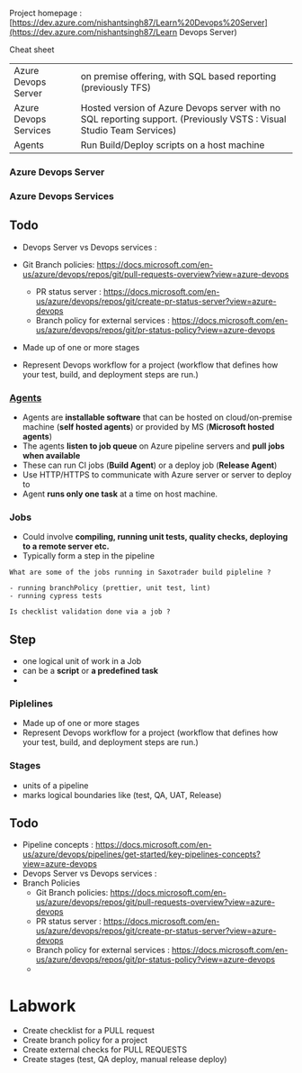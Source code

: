 

Project homepage :[https://dev.azure.com/nishantsingh87/Learn%20Devops%20Server](https://dev.azure.com/nishantsingh87/Learn Devops Server)

Cheat sheet

|                       |                                                              |
| --------------------- | ------------------------------------------------------------ |
| Azure Devops Server   | on premise offering, with SQL based reporting (previously TFS) |
| Azure Devops Services | Hosted version of Azure Devops server with no SQL reporting support. (Previously VSTS : Visual Studio Team Services) |
| Agents                | Run Build/Deploy scripts on a host machine                   |



### Azure Devops Server

### Azure Devops Services



## Todo 

- Devops Server vs Devops services : 

- Git Branch policies: https://docs.microsoft.com/en-us/azure/devops/repos/git/pull-requests-overview?view=azure-devops
  - PR status server : https://docs.microsoft.com/en-us/azure/devops/repos/git/create-pr-status-server?view=azure-devops
  - Branch policy for external services : https://docs.microsoft.com/en-us/azure/devops/repos/git/pr-status-policy?view=azure-devops
  
    

- Made up of one or more stages
- Represent Devops workflow for a project (workflow that defines how your test, build, and deployment steps are run.)

### [Agents](00-intro-to-agents.md)

- Agents are **installable software** that can be hosted on cloud/on-premise machine (**self hosted agents**) or provided by MS (**Microsoft hosted agents**)
- The agents **listen to job queue** on Azure pipeline servers and **pull jobs when available**
- These can run CI jobs (**Build Agent**) or a deploy job (**Release Agent**)
- Use HTTP/HTTPS to communicate with Azure server or server to deploy to 
- Agent **runs only one task** at a time on host machine.



### Jobs

- Could involve **compiling, running unit tests, quality checks, deploying to a remote server etc.**
- Typically form a step in the pipeline

```
What are some of the jobs running in Saxotrader build pipleline ?

- running branchPolicy (prettier, unit test, lint)
- running cypress tests

Is checklist validation done via a job ?
```



## Step

- one logical unit of work in a Job
- can be a **script** or **a predefined task**
- 

### Piplelines

- Made up of one or more stages
- Represent Devops workflow for a project (workflow that defines how your test, build, and deployment steps are run.)



### Stages

- units of a pipeline
- marks logical boundaries like (test, QA, UAT, Release)





## Todo 

- Pipeline concepts : https://docs.microsoft.com/en-us/azure/devops/pipelines/get-started/key-pipelines-concepts?view=azure-devops
- Devops Server vs Devops services : 
- Branch Policies
  - Git Branch policies: https://docs.microsoft.com/en-us/azure/devops/repos/git/pull-requests-overview?view=azure-devops
  - PR status server : https://docs.microsoft.com/en-us/azure/devops/repos/git/create-pr-status-server?view=azure-devops
  - Branch policy for external services : https://docs.microsoft.com/en-us/azure/devops/repos/git/pr-status-policy?view=azure-devops
  - 



# Labwork 

- Create checklist for a PULL request
- Create branch policy for a project
- Create external checks for PULL REQUESTS 
- Create stages (test, QA deploy, manual release deploy)


